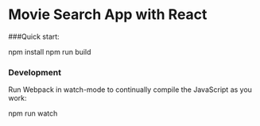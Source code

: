 # Movie Search App with React

###Quick start:

npm install
npm run build

### Development

Run Webpack in watch-mode to continually compile the JavaScript as you work:

npm run watch
